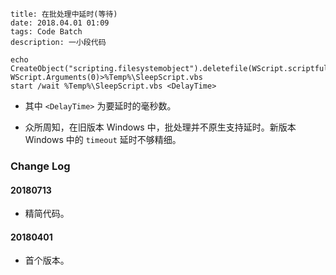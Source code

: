 ```
title: 在批处理中延时(等待)
date: 2018.04.01 01:09
tags: Code Batch
description: 一小段代码
```

```batch
echo CreateObject("scripting.filesystemobject").deletefile(WScript.scriptfullname):WScript.sleep WScript.Arguments(0)>%Temp%\SleepScript.vbs
start /wait %Temp%\SleepScript.vbs <DelayTime>
```

- 其中 `<DelayTime>` 为要延时的毫秒数。

- 众所周知，在旧版本 Windows 中，批处理并不原生支持延时。新版本 Windows 中的 `timeout` 延时不够精细。

### Change Log

#### 20180713

- 精简代码。

#### 20180401

- 首个版本。
